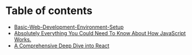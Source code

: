 # Table of contents

* [Basic-Web-Development-Environment-Setup](README.md)
* [Absolutely Everything You Could Need To Know About How JavaScript Works.](untitled.md)
* [A Comprehensive Deep Dive into React](untitled-1.md)

